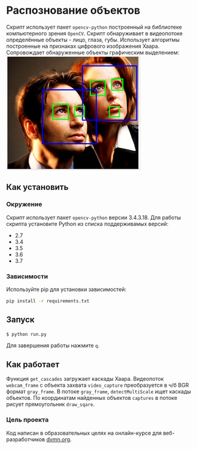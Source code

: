 # Распознование объектов
Скрипт использует пакет `opencv-python` построенный на библиотеке  компьютерного зрения `OpenCV`.
Скрипт обнаруживает в видеопотоке определённые объекты - лицо, глаза, губы. Использует алгоритмы построенные на признаках цифрового изображения Хаара. Сопровождает обнаруженные объекты графическим выделением:
![](xfiles4.png)

## Как установить
### Окружение
Скрипт использует пакет `opencv-python` версии 3.4.3.18. Для работы скрипта установите Python из списка поддерживамых версий:
* 2.7
* 3.4
* 3.5
* 3.6
* 3.7

### Зависимости
Используйте pip для установки зависимостей:
```bash
pip install -r requirements.txt
```
## Запуск
```bash
$ python run.py
```
Для завершения работы нажмите `q`.

## Как работает
Функция `get_cascades` загружает каскады Хаара. Видеопоток `webcam_frame` с объекта захвата `video_capture` преобразуется в ч/б BGR формат `gray_frame`. В потоке `gray_frame`, `detectMultiScale` ищет каскады объектов. По координатам найденных объектов `captures` в потоке рисует прямоугольник `draw_sqare`.

### Цель проекта

Код написан в образовательных целях на онлайн-курсе для веб-разработчиков [dvmn.org](https://dvmn.org/).
